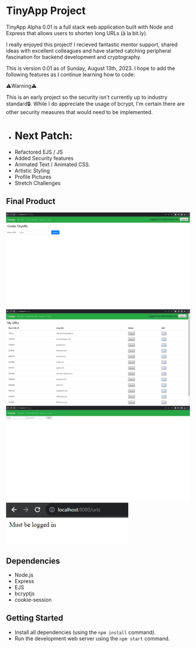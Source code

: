 # TinyApp Project

TinyApp Alpha 0.01 is a full stack web application built with Node and Express that allows users to shorten long URLs (à la bit.ly).

I really enjoyed this project! I recieved fantastic mentor support, shared ideas with excellent colleagues and have started catching peripheral fascination for backend development and cryptography.

This is version 0.01 as of Sunday, August 13th, 2023. I hope to add the following features as I continue learning how to code:

⚠️Warning⚠️

This is an early project so the security isn't currently up to industry standard🔒. While I do appreciate the usage of bcrypt, I'm certain there are other security measures that would need to be implemented.

- # Next Patch:
- Refactored EJS / JS
- Added Security features
- Animated Text / Animated CSS.
- Artistic Styling
- Profile Pictures
- Stretch Challenges

## Final Product

!["Short URL Conversion!"](https://github.com/MaxEdgington/tinyapp/blob/master/docs/Tiny%20App%20Screenshots/new.png)
!["Links saved to user profiles!"](https://github.com/MaxEdgington/tinyapp/blob/master/docs/Tiny%20App%20Screenshots/urls.png)
!["Login and logout functionality!"](https://github.com/MaxEdgington/tinyapp/blob/master/docs/Tiny%20App%20Screenshots/login.png)
!["Error Messages!"](https://github.com/MaxEdgington/tinyapp/blob/master/docs/Tiny%20App%20Screenshots/Error%20Messages.png)

## Dependencies

- Node.js
- Express
- EJS
- bcryptjs
- cookie-session

## Getting Started

- Install all dependencies (using the `npm install` command).
- Run the development web server using the `npm start` command.
